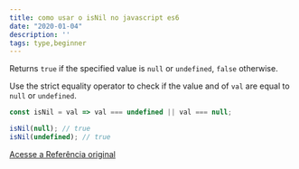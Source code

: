 ```yaml
---
title: como usar o isNil no javascript es6
date: "2020-01-04"
description: ''
tags: type,beginner
---
```


Returns `true` if the specified value is `null` or `undefined`, `false` otherwise.

Use the strict equality operator to check if the value and of `val` are equal to `null` or `undefined`.

```js
const isNil = val => val === undefined || val === null;
```

```js
isNil(null); // true
isNil(undefined); // true
```


[Acesse a Referência original](http://github.com/30-seconds/)
